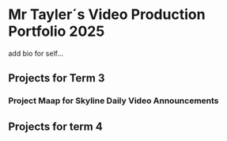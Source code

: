 # Mr Tayler´s Video Production Portfolio 2025

add bio for self...

## Projects for Term 3

### Project Maap for Skyline Daily Video Announcements

## Projects for term 4
